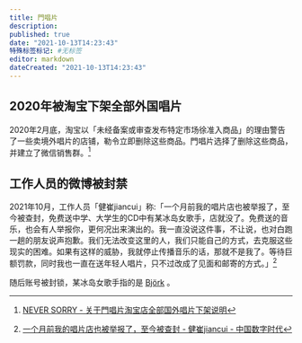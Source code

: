 ```yaml
---
title: 門唱片
description:
published: true
date: "2021-10-13T14:23:43"
特殊标签标记: #无标签
editor: markdown
dateCreated: "2021-10-13T14:23:43"
---
```


## 2020年被淘宝下架全部外国唱片

2020年2月底，淘宝以「未经备案或审查发布特定市场徐准入商品」的理由警告了一些卖境外唱片的店铺，勒令立即删除这些商品。門唱片选择了删除这些商品，并建立了微信销售群。[^YuZhd]

[^YuZhd]: [NEVER SORRY - 关于門唱片淘宝店全部国外唱片下架说明](https://archive.is/YuZhd "https://mp.weixin.qq.com/s/W08RthRNdi6Q8iEvcqNuRw")

## 工作人员的微博被封禁

2021年10月，工作人员「健崔jiancui」称:「一个月前我的唱片店也被举报了，至今被查封，免费送中学、大学生的CD中有某冰岛女歌手，店就没了。免费送的音乐，也会有人举报你，更何况出来演出的。我一直没说这件事，不让说，也对白跑一趟的朋友说声抱歉。我们无法改变这里的人，我们只能自己的方式，去克服这些现实的困难。如果有这样的威胁，我就停止传播音乐的话，那就不是我了。等待巨额罚款，同时我也一直在送年轻人唱片，只不过改成了见面和邮寄的方式。」[^671960]

[^671960]: [一个月前我的唱片店也被举报了，至今被查封 - 健崔jiancui - 中国数字时代](https://chinadigitaltimes.net/chinese/671960.html)

随后账号被封锁，某冰岛女歌手指的是 [Björk](/people/Björk.md) 。
